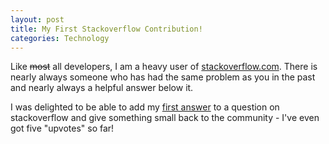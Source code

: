 ```yaml
---
layout: post
title: My First Stackoverflow Contribution!
categories: Technology
---
```


Like <del>most</del> all developers, I am a heavy user of <a href="http://stackoverflow.com">stackoverflow.com</a>. There is nearly always someone who has had the same problem as you in the past and nearly always a helpful answer below it.

I was delighted to be able to add my <a href="http://stackoverflow.com/questions/7148604/extract-list-of-file-names-in-a-zip-archive-when-unzip-l/13378583#13378583">first answer</a> to a question on stackoverflow and give something small back to the community - I've even got five "upvotes" so far!
